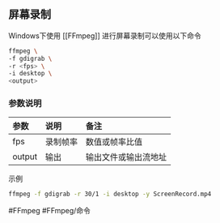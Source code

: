 ## 屏幕录制
Windows下使用 [[FFmpeg]] 进行屏幕录制可以使用以下命令

```bash
ffmpeg \
-f gdigrab \
-r <fps> \
-i desktop \
<output>
```

### 参数说明
|参数|说明|备注|
|:-|:-|:-|
|fps|录制帧率|数值或帧率比值|
|output|输出|输出文件或输出流地址|

示例
```bash
ffmpeg -f gdigrab -r 30/1 -i desktop -y ScreenRecord.mp4
```

#FFmpeg #FFmpeg/命令 